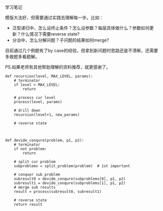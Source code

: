 学习笔记

模版大法好，但需要通过实践去理解每一步。比如：
- 泛型递归中，怎么设终止条件？怎么设参数？每层具体做什么？参数如何更新？什么情况下需要reverse state?
- 分治中，怎么分解问题？子问题的结果如何merge?

目前通过几个例题有了by case的经验，但拿到新问题时思路还是不清晰，还需要多做题多看题解。

PS.如果老师有其他帮助理解的资料推荐，就更感谢了。

```
def recursion(level, MAX_LEVEL, params):
    # terminator
    if level > MAX_LEVEL:
        return

    # process cur level
    process(level, params)

    # drill down
    recursion(level+1, new_params)

    # reverse state



def devide_conqure(problem, p1, p2):
    # terminator
    if not problem:
        return

    # split cur problem
    subproblems = split_problem(problem)  # 1st important

    # conquer sub problem
    subresult0 = devide_conqure(subproblems[0], p1, p2)
    subresult1 = devide_conqure(subproblems[1], p1, p2)
    # merge sub results
    result = process(subresult0, subresult1)

    # reverse state
    return result
```